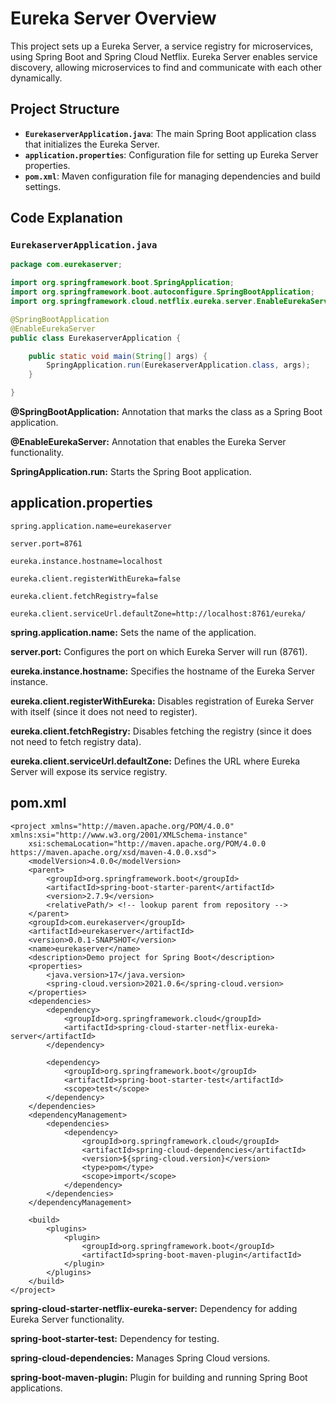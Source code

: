 # Eureka Server Overview

This project sets up a Eureka Server, a service registry for microservices, using Spring Boot and Spring Cloud Netflix. Eureka Server enables service discovery, allowing microservices to find and communicate with each other dynamically.

## Project Structure

- **`EurekaserverApplication.java`**: The main Spring Boot application class that initializes the Eureka Server.
- **`application.properties`**: Configuration file for setting up Eureka Server properties.
- **`pom.xml`**: Maven configuration file for managing dependencies and build settings.

## Code Explanation

### `EurekaserverApplication.java`

```java
package com.eurekaserver;

import org.springframework.boot.SpringApplication;
import org.springframework.boot.autoconfigure.SpringBootApplication;
import org.springframework.cloud.netflix.eureka.server.EnableEurekaServer;

@SpringBootApplication
@EnableEurekaServer
public class EurekaserverApplication {

    public static void main(String[] args) {
        SpringApplication.run(EurekaserverApplication.class, args);
    }

}
```

**@SpringBootApplication:** Annotation that marks the class as a Spring Boot application.

 **@EnableEurekaServer:** Annotation that enables the Eureka Server functionality.

**SpringApplication.run:** Starts the Spring Boot application.

## application.properties

```
spring.application.name=eurekaserver

server.port=8761

eureka.instance.hostname=localhost

eureka.client.registerWithEureka=false

eureka.client.fetchRegistry=false

eureka.client.serviceUrl.defaultZone=http://localhost:8761/eureka/

```

**spring.application.name:** Sets the name of the application.

**server.port:** Configures the port on which Eureka Server will run (8761).

**eureka.instance.hostname:** Specifies the hostname of the Eureka Server instance.

**eureka.client.registerWithEureka:** Disables registration of Eureka Server with itself (since it does not need to register).

**eureka.client.fetchRegistry:** Disables fetching the registry (since it does not need to fetch registry data).

**eureka.client.serviceUrl.defaultZone:** Defines the URL where Eureka Server will expose its service registry.


## pom.xml

```
<project xmlns="http://maven.apache.org/POM/4.0.0" xmlns:xsi="http://www.w3.org/2001/XMLSchema-instance"
	xsi:schemaLocation="http://maven.apache.org/POM/4.0.0 https://maven.apache.org/xsd/maven-4.0.0.xsd">
	<modelVersion>4.0.0</modelVersion>
	<parent>
		<groupId>org.springframework.boot</groupId>
		<artifactId>spring-boot-starter-parent</artifactId>
		<version>2.7.9</version>
		<relativePath/> <!-- lookup parent from repository -->
	</parent>
	<groupId>com.eurekaserver</groupId>
	<artifactId>eurekaserver</artifactId>
	<version>0.0.1-SNAPSHOT</version>
	<name>eurekaserver</name>
	<description>Demo project for Spring Boot</description>
	<properties>
        <java.version>17</java.version>
        <spring-cloud.version>2021.0.6</spring-cloud.version>
    </properties>
	<dependencies>
		<dependency>
			<groupId>org.springframework.cloud</groupId>
			<artifactId>spring-cloud-starter-netflix-eureka-server</artifactId>
		</dependency>

		<dependency>
			<groupId>org.springframework.boot</groupId>
			<artifactId>spring-boot-starter-test</artifactId>
			<scope>test</scope>
		</dependency>
	</dependencies>
	<dependencyManagement>
		<dependencies>
			<dependency>
				<groupId>org.springframework.cloud</groupId>
				<artifactId>spring-cloud-dependencies</artifactId>
				<version>${spring-cloud.version}</version>
				<type>pom</type>
				<scope>import</scope>
			</dependency>
		</dependencies>
	</dependencyManagement>

	<build>
		<plugins>
			<plugin>
				<groupId>org.springframework.boot</groupId>
				<artifactId>spring-boot-maven-plugin</artifactId>
			</plugin>
		</plugins>
	</build>
</project>

```

**spring-cloud-starter-netflix-eureka-server:** Dependency for adding Eureka Server functionality.

**spring-boot-starter-test:** Dependency for testing.

**spring-cloud-dependencies:** Manages Spring Cloud versions.

**spring-boot-maven-plugin:** Plugin for building and running Spring Boot applications.

